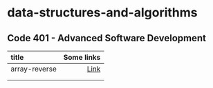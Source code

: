 # data-structures-and-algorithms

## Code 401 - Advanced Software Development

| title         |                               Some links |
| :------------ | ---------------------------------------: |
| array-reverse | [Link](./array-reverse/array-reverse.md) |
|               |                                          |
|               |                                          |
